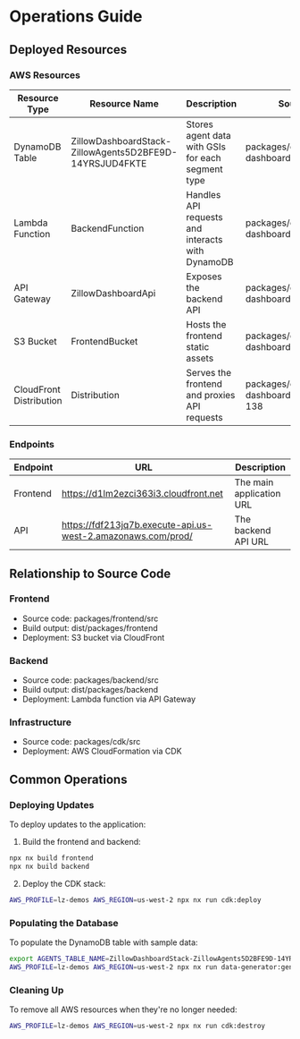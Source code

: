 # Operations Guide

## Deployed Resources

### AWS Resources
| Resource Type | Resource Name | Description | Source Code |
|--------------|---------------|-------------|-------------|
| DynamoDB Table | ZillowDashboardStack-ZillowAgents5D2BFE9D-14YRSJUD4FKTE | Stores agent data with GSIs for each segment type | packages/cdk/src/lib/zillow-dashboard-stack.ts:16-62 |
| Lambda Function | BackendFunction | Handles API requests and interacts with DynamoDB | packages/cdk/src/lib/zillow-dashboard-stack.ts:66-73 |
| API Gateway | ZillowDashboardApi | Exposes the backend API | packages/cdk/src/lib/zillow-dashboard-stack.ts:79-92 |
| S3 Bucket | FrontendBucket | Hosts the frontend static assets | packages/cdk/src/lib/zillow-dashboard-stack.ts:95-100 |
| CloudFront Distribution | Distribution | Serves the frontend and proxies API requests | packages/cdk/src/lib/zillow-dashboard-stack.ts:107-138 |

### Endpoints
| Endpoint | URL | Description |
|----------|-----|-------------|
| Frontend | https://d1lm2ezci363i3.cloudfront.net | The main application URL |
| API | https://fdf213jq7b.execute-api.us-west-2.amazonaws.com/prod/ | The backend API URL |

## Relationship to Source Code

### Frontend
- Source code: packages/frontend/src
- Build output: dist/packages/frontend
- Deployment: S3 bucket via CloudFront

### Backend
- Source code: packages/backend/src
- Build output: dist/packages/backend
- Deployment: Lambda function via API Gateway

### Infrastructure
- Source code: packages/cdk/src
- Deployment: AWS CloudFormation via CDK

## Common Operations

### Deploying Updates
To deploy updates to the application:

1. Build the frontend and backend:
```bash
npx nx build frontend
npx nx build backend
```

2. Deploy the CDK stack:
```bash
AWS_PROFILE=lz-demos AWS_REGION=us-west-2 npx nx run cdk:deploy
```

### Populating the Database
To populate the DynamoDB table with sample data:

```bash
export AGENTS_TABLE_NAME=ZillowDashboardStack-ZillowAgents5D2BFE9D-14YRSJUD4FKTE
AWS_PROFILE=lz-demos AWS_REGION=us-west-2 npx nx run data-generator:generate
```

### Cleaning Up
To remove all AWS resources when they're no longer needed:

```bash
AWS_PROFILE=lz-demos AWS_REGION=us-west-2 npx nx run cdk:destroy